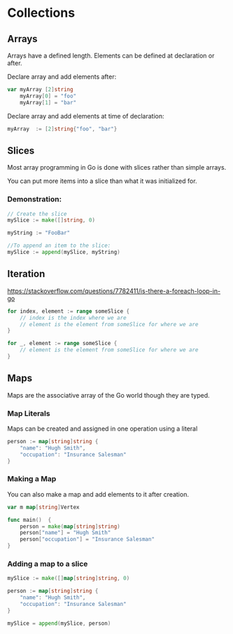 # Collections

## Arrays

Arrays have a defined length.  Elements can be defined at declaration or after. 

Declare array and add elements after:

```go
var myArray [2]string
    myArray[0] = "foo"
    myArray[1] = "bar"
```

Declare array and add elements at time of declaration: 

```go
myArray  := [2]string{"foo", "bar"}
```


## Slices 

Most array programming in Go is done with slices rather than simple arrays.

You can put more items into a slice than what it was initialized for.

### Demonstration:  

```go
// Create the slice
mySlice := make([]string, 0)

myString := "FooBar"

//To append an item to the slice:
mySlice := append(mySlice, myString)
```


## Iteration

https://stackoverflow.com/questions/7782411/is-there-a-foreach-loop-in-go

```go
for index, element := range someSlice {
    // index is the index where we are
    // element is the element from someSlice for where we are
}

for _, element := range someSlice {
    // element is the element from someSlice for where we are
}
```


## Maps

Maps are the associative array of the Go world though they are typed. 

### Map Literals

Maps can be created and assigned in one operation using a literal

```go
person := map[string]string {
	"name": "Hugh Smith",
	"occupation": "Insurance Salesman"
}
```


### Making a Map

You can also make a map and add elements to it after creation. 

```go
var m map[string]Vertex

func main()  {
	person = make(map[string]string) 
	person["name"] = "Hugh Smith"
	person["occupation"] = "Insurance Salesman"
}
```

### Adding a map to a slice

```go
mySlice := make([]map[string]string, 0)

person := map[string]string {
	"name": "Hugh Smith",
	"occupation": "Insurance Salesman"
}

mySlice = append(mySlice, person)
```
